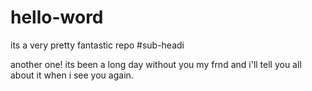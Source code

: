 # hello-word
its a very pretty fantastic repo
 #sub-headi
 
 another one!
 its been  a long day without you my frnd
 and i'll tell you all about it when i see you again.
